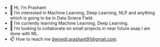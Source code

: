 - 👋 Hi, I’m Prashant
- 👀 I’m interested in Machine Learning, Deep Learning, NLP and anything which is going to be in Data Sciece Field.
- 🌱 I’m currently learning Machine Learning, Deep Learning.
- 💞️ I’m looking to collaborate on small projects in near future asap I am done with ML.
- 📫 How to reach me dwivedi.prashant91@gmail.com.
<!---
Prashant-100/Prashant-100 is a ✨ special ✨ repository because its `README.md` (this file) appears on your GitHub profile.
You can click the Preview link to take a look at your changes.
--->
